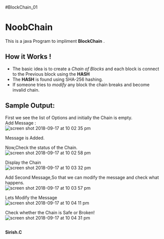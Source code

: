 #BlockChain_01
# NoobChain

This is a java Program to impliment  **BlockChain** .

## How it Works !
- The basic idea is to create a *Chain of Blocks*
    and each block is connect to the Previous block using the **HASH**
- The **HASH** is found using SHA-256 hashing.
- If someone tries to _modify_ any block the chain breaks and become invalid chain.

## Sample Output:
First we see  the list of Options and initially the Chain is empty. <br>
Add Message :<br>
![screen shot 2018-09-17 at 10 02 35 pm](https://user-images.githubusercontent.com/22917720/45637016-07fbc980-bac7-11e8-8b0e-ffca6ec6e67e.png)

Message is Added.<br>

Now,Check the status of the Chain.<br>
![screen shot 2018-09-17 at 10 02 58 pm](https://user-images.githubusercontent.com/22917720/45637308-c0c20880-bac7-11e8-8adf-8fff216eac2e.png)

Display the Chain <br>
![screen shot 2018-09-17 at 10 03 32 pm](https://user-images.githubusercontent.com/22917720/45637386-fa930f00-bac7-11e8-93e6-50962440599a.png)

Add Second Message,So that we can modify the message and check what happens.<br>
![screen shot 2018-09-17 at 10 03 57 pm](https://user-images.githubusercontent.com/22917720/45637419-0b438500-bac8-11e8-978b-c64b2a026bf6.png)


Lets Modify the Message<br>
![screen shot 2018-09-17 at 10 04 11 pm](https://user-images.githubusercontent.com/22917720/45637441-18f90a80-bac8-11e8-8a91-f01e8b6df4b9.png)


Check whether the Chain is Safe or Broken!<br>
![screen shot 2018-09-17 at 10 04 31 pm](https://user-images.githubusercontent.com/22917720/45637460-257d6300-bac8-11e8-98c9-9ae75fc437e4.png)

##



**Sirish.C**
